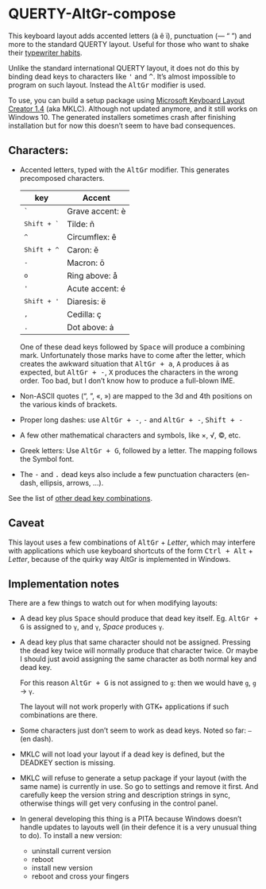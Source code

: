 # QUERTY-AltGr-compose

This keyboard layout adds accented letters (à ê ï), punctuation (— “ ”) and more to the standard QUERTY layout.
Useful for those who want to shake their [typewriter habits](https://practicaltypography.com/typewriter-habits.html).

Unlike the standard international QUERTY layout, it does not do this by binding dead
keys to characters like <kbd>'</kbd> and <kbd>^</kbd>. It’s almost impossible to program
on such layout. Instead the <kbd>AltGr</kbd> modifier is used.

To use, you can build a setup package using [Microsoft Keyboard Layout Creator 1.4](https://www.microsoft.com/en-nz/download/details.aspx?id=22339)
(aka MKLC). Although not updated anymore, and it still works on Windows 10. The generated installers
sometimes crash after finishing installation but for now this doesn’t seem to have bad consequences.

## Characters:

  - Accented letters, typed with the <kbd>AltGr</kbd> modifier. This generates
    precomposed characters.
   
    | key           | Accent |
    | ------------- | ------------- |
    | <kbd>`</kbd>  | Grave accent: è |
    | <kbd>Shift + `</kbd>  | Tilde: ñ |
    | <kbd>^</kbd>  | Circumflex: ê |
    | <kbd>Shift + ^</kbd>  | Caron: ě |
    | <kbd>-</kbd>  | Macron: ō |
    | <kbd>o</kbd>  | Ring above: å |
    | <kbd>'</kbd>  | Acute accent: é |
    | <kbd>Shift + '</kbd>  | Diaresis: ë |
    | <kbd>,</kbd>  | Cedilla: ç |
    | <kbd>.</kbd>  | Dot above: ȧ |
    
    One of these dead keys followed by <kbd>Space</kbd> will produce a combining mark. Unfortunately those 
    marks have     to come after the letter, which creates the awkward situation that <kbd>AltGr + 
    a</kbd>, <kbd>A</kbd> produces ā as     expected, but <kbd>AltGr + -</kbd>, <kbd>X</kbd> produces the 
    characters in the wrong order. Too bad, but I don’t know how to produce a full-blown IME.

  - Non-ASCII quotes (“, ”, «, ») are mapped to the 3d and 4th positions on the various kinds of brackets.
  
  - Proper long dashes: use <kbd>AltGr + -</kbd>, <kbd>-</kbd> and <kbd>AltGr + -</kbd>, <kbd>Shift + -</kbd>
  
  - A few other mathematical characters and symbols, like ×, √, ©, etc.
  
  - Greek letters: Use <kbd>AltGr + G</kbd>, followed by a letter. The mapping follows the Symbol font.
  
  - The <kbd>-</kbd> and <kbd>.</kbd> dead keys also include a few punctuation characters (en-dash, ellipsis, arrows, …).

See the list of [other dead key combinations](keys.md).

## Caveat

This layout uses a few combinations of <kbd>AltGr</kbd> + _Letter_, which may interfere with applications
which use keyboard shortcuts of the form <kbd>Ctrl + Alt</kbd> + _Letter_, because of the quirky
way AltGr is implemented in Windows.

## Implementation notes

There are a few things to watch out for when modifying layouts:

 - A dead key plus <kbd>Space</kbd> should produce that dead key itself.
   Eg. <kbd>AltGr + G</kbd> is assigned to `γ`, and `γ`, _Space_ produces `γ`.
 
 - A dead key plus that same character should not be assigned. Pressing the
   dead key twice will normally produce that character twice. Or maybe I should
   just avoid assigning the same character as both normal key and dead key.
   
   For this reason <kbd>AltGr + G</kbd> is not assigned to `g`: then we would have
   `g`, `g` → `γ`.
   
   The layout will not work properly with GTK+ applications if such combinations
   are there.

 - Some characters just don’t seem to work as dead keys. Noted so far: `–` (en dash).

 - MKLC will not load your layout if a dead key is defined, but the DEADKEY section is
   missing.
   
 - MKLC will refuse to generate a setup package if your layout (with the same name) is
   currently in use. So go to settings and remove it first. And carefully keep the version
   string and description strings in sync, otherwise things will get very confusing in the
   control panel.

 - In general developing this thing is a PITA because Windows doesn’t handle updates
   to layouts well (in their defence it is a very unusual thing to do). To install a new
   version:
   
    - uninstall current version
    - reboot
    - install new version
    - reboot and cross your fingers
